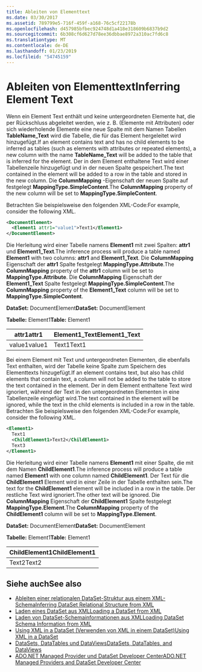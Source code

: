 ```yaml
---
title: Ableiten von Elementtext
ms.date: 03/30/2017
ms.assetid: 789799e5-716f-459f-a168-76c5cf22178b
ms.openlocfilehash: d457985bfbec924748d1a418e318609b6837b9d2
ms.sourcegitcommit: 6b308cf6d627d78ee36dbbae8972a310ac7fd6c8
ms.translationtype: MT
ms.contentlocale: de-DE
ms.lasthandoff: 01/23/2019
ms.locfileid: "54745159"
---
```

# <a name="inferring-element-text"></a><span data-ttu-id="bf13c-102">Ableiten von Elementtext</span><span class="sxs-lookup"><span data-stu-id="bf13c-102">Inferring Element Text</span></span>
<span data-ttu-id="bf13c-103">Wenn ein Element Text enthält und keine untergeordneten Elemente hat, die per Rückschluss abgeleitet werden, wie z. B. (Elemente mit Attributen) oder sich wiederholende Elemente eine neue Spalte mit dem Namen Tabellen **TableName_Text** wird die Tabelle, die für das Element hergeleitet wird hinzugefügt.</span><span class="sxs-lookup"><span data-stu-id="bf13c-103">If an element contains text and has no child elements to be inferred as tables (such as elements with attributes or repeated elements), a new column with the name **TableName_Text** will be added to the table that is inferred for the element.</span></span> <span data-ttu-id="bf13c-104">Der in dem Element enthaltene Text wird einer Tabellenzeile hinzugefügt und in der neuen Spalte gespeichert.</span><span class="sxs-lookup"><span data-stu-id="bf13c-104">The text contained in the element will be added to a row in the table and stored in the new column.</span></span> <span data-ttu-id="bf13c-105">Die **ColumnMapping** -Eigenschaft der neuen Spalte auf festgelegt **MappingType.SimpleContent**.</span><span class="sxs-lookup"><span data-stu-id="bf13c-105">The **ColumnMapping** property of the new column will be set to **MappingType.SimpleContent**.</span></span>  
  
 <span data-ttu-id="bf13c-106">Betrachten Sie beispielsweise den folgenden XML-Code:</span><span class="sxs-lookup"><span data-stu-id="bf13c-106">For example, consider the following XML.</span></span>  
  
```xml  
<DocumentElement>  
  <Element1 attr1="value1">Text1</Element1>  
</DocumentElement>  
```  
  
 <span data-ttu-id="bf13c-107">Die Herleitung wird einer Tabelle namens **Element1** mit zwei Spalten: **attr1** und **Element1_Text**.</span><span class="sxs-lookup"><span data-stu-id="bf13c-107">The inference process will produce a table named **Element1** with two columns: **attr1** and **Element1_Text**.</span></span> <span data-ttu-id="bf13c-108">Die **ColumnMapping** Eigenschaft der **attr1** Spalte festgelegt **MappingType.Attribute**.</span><span class="sxs-lookup"><span data-stu-id="bf13c-108">The **ColumnMapping** property of the **attr1** column will be set to **MappingType.Attribute**.</span></span> <span data-ttu-id="bf13c-109">Die **ColumnMapping** Eigenschaft der **Element1_Text** Spalte festgelegt **MappingType.SimpleContent**.</span><span class="sxs-lookup"><span data-stu-id="bf13c-109">The **ColumnMapping** property of the **Element1_Text** column will be set to **MappingType.SimpleContent**.</span></span>  
  
 <span data-ttu-id="bf13c-110">**DataSet:** DocumentElement</span><span class="sxs-lookup"><span data-stu-id="bf13c-110">**DataSet:** DocumentElement</span></span>  
  
 <span data-ttu-id="bf13c-111">**Tabelle:** Element1</span><span class="sxs-lookup"><span data-stu-id="bf13c-111">**Table:** Element1</span></span>  
  
|<span data-ttu-id="bf13c-112">attr1</span><span class="sxs-lookup"><span data-stu-id="bf13c-112">attr1</span></span>|<span data-ttu-id="bf13c-113">Element1_Text</span><span class="sxs-lookup"><span data-stu-id="bf13c-113">Element1_Text</span></span>|  
|-----------|--------------------|  
|<span data-ttu-id="bf13c-114">value1</span><span class="sxs-lookup"><span data-stu-id="bf13c-114">value1</span></span>|<span data-ttu-id="bf13c-115">Text1</span><span class="sxs-lookup"><span data-stu-id="bf13c-115">Text1</span></span>|  
  
 <span data-ttu-id="bf13c-116">Bei einem Element mit Text und untergeordneten Elementen, die ebenfalls Text enthalten, wird der Tabelle keine Spalte zum Speichern des Elementtexts hinzugefügt.</span><span class="sxs-lookup"><span data-stu-id="bf13c-116">If an element contains text, but also has child elements that contain text, a column will not be added to the table to store the text contained in the element.</span></span> <span data-ttu-id="bf13c-117">Der in dem Element enthaltene Text wird ignoriert, während der Text in den untergeordneten Elementen in eine Tabellenzeile eingefügt wird.</span><span class="sxs-lookup"><span data-stu-id="bf13c-117">The text contained in the element will be ignored, while the text in the child elements is included in a row in the table.</span></span> <span data-ttu-id="bf13c-118">Betrachten Sie beispielsweise den folgenden XML-Code:</span><span class="sxs-lookup"><span data-stu-id="bf13c-118">For example, consider the following XML.</span></span>  
  
```xml  
<Element1>  
  Text1  
  <ChildElement1>Text2</ChildElement1>  
  Text3  
</Element1>  
```  
  
 <span data-ttu-id="bf13c-119">Die Herleitung wird einer Tabelle namens **Element1** mit einer Spalte, die mit dem Namen **ChildElement1**.</span><span class="sxs-lookup"><span data-stu-id="bf13c-119">The inference process will produce a table named **Element1** with one column named **ChildElement1**.</span></span> <span data-ttu-id="bf13c-120">Der Text für die **ChildElement1** Element wird in einer Zeile in der Tabelle enthalten sein.</span><span class="sxs-lookup"><span data-stu-id="bf13c-120">The text for the **ChildElement1** element will be included in a row in the table.</span></span> <span data-ttu-id="bf13c-121">Der restliche Text wird ignoriert.</span><span class="sxs-lookup"><span data-stu-id="bf13c-121">The other text will be ignored.</span></span> <span data-ttu-id="bf13c-122">Die **ColumnMapping** Eigenschaft der **ChildElement1** Spalte festgelegt **MappingType.Element**.</span><span class="sxs-lookup"><span data-stu-id="bf13c-122">The **ColumnMapping** property of the **ChildElement1** column will be set to **MappingType.Element**.</span></span>  
  
 <span data-ttu-id="bf13c-123">**DataSet:** DocumentElement</span><span class="sxs-lookup"><span data-stu-id="bf13c-123">**DataSet:** DocumentElement</span></span>  
  
 <span data-ttu-id="bf13c-124">**Tabelle:** Element1</span><span class="sxs-lookup"><span data-stu-id="bf13c-124">**Table:** Element1</span></span>  
  
|<span data-ttu-id="bf13c-125">ChildElement1</span><span class="sxs-lookup"><span data-stu-id="bf13c-125">ChildElement1</span></span>|  
|-------------------|  
|<span data-ttu-id="bf13c-126">Text2</span><span class="sxs-lookup"><span data-stu-id="bf13c-126">Text2</span></span>|  
  
## <a name="see-also"></a><span data-ttu-id="bf13c-127">Siehe auch</span><span class="sxs-lookup"><span data-stu-id="bf13c-127">See also</span></span>
- [<span data-ttu-id="bf13c-128">Ableiten einer relationalen DataSet-Struktur aus einem XML-Schema</span><span class="sxs-lookup"><span data-stu-id="bf13c-128">Inferring DataSet Relational Structure from XML</span></span>](../../../../../docs/framework/data/adonet/dataset-datatable-dataview/inferring-dataset-relational-structure-from-xml.md)
- [<span data-ttu-id="bf13c-129">Laden eines DataSet aus XML</span><span class="sxs-lookup"><span data-stu-id="bf13c-129">Loading a DataSet from XML</span></span>](../../../../../docs/framework/data/adonet/dataset-datatable-dataview/loading-a-dataset-from-xml.md)
- [<span data-ttu-id="bf13c-130">Laden von DataSet-Schemainformationen aus XML</span><span class="sxs-lookup"><span data-stu-id="bf13c-130">Loading DataSet Schema Information from XML</span></span>](../../../../../docs/framework/data/adonet/dataset-datatable-dataview/loading-dataset-schema-information-from-xml.md)
- [<span data-ttu-id="bf13c-131">Using XML in a DataSet (Verwenden von XML in einem DataSet)</span><span class="sxs-lookup"><span data-stu-id="bf13c-131">Using XML in a DataSet</span></span>](../../../../../docs/framework/data/adonet/dataset-datatable-dataview/using-xml-in-a-dataset.md)
- [<span data-ttu-id="bf13c-132">DataSets, DataTables und DataViews</span><span class="sxs-lookup"><span data-stu-id="bf13c-132">DataSets, DataTables, and DataViews</span></span>](../../../../../docs/framework/data/adonet/dataset-datatable-dataview/index.md)
- [<span data-ttu-id="bf13c-133">ADO.NET Managed Provider und DataSet Developer Center</span><span class="sxs-lookup"><span data-stu-id="bf13c-133">ADO.NET Managed Providers and DataSet Developer Center</span></span>](https://go.microsoft.com/fwlink/?LinkId=217917)
